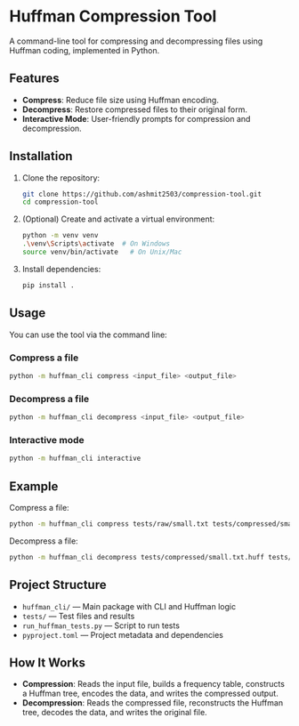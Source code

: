 # Huffman Compression Tool

A command-line tool for compressing and decompressing files using Huffman coding, implemented in Python.

## Features
- **Compress**: Reduce file size using Huffman encoding.
- **Decompress**: Restore compressed files to their original form.
- **Interactive Mode**: User-friendly prompts for compression and decompression.

## Installation

1. Clone the repository:
   ```sh
   git clone https://github.com/ashmit2503/compression-tool.git
   cd compression-tool
   ```
2. (Optional) Create and activate a virtual environment:
   ```sh
   python -m venv venv
   .\venv\Scripts\activate  # On Windows
   source venv/bin/activate   # On Unix/Mac
   ```
3. Install dependencies:
   ```sh
   pip install .
   ```

## Usage

You can use the tool via the command line:

### Compress a file
```sh
python -m huffman_cli compress <input_file> <output_file>
```

### Decompress a file
```sh
python -m huffman_cli decompress <input_file> <output_file>
```

### Interactive mode
```sh
python -m huffman_cli interactive
```

## Example

Compress a file:
```sh
python -m huffman_cli compress tests/raw/small.txt tests/compressed/small.txt.huff
```

Decompress a file:
```sh
python -m huffman_cli decompress tests/compressed/small.txt.huff tests/decompressed/small.txt
```

## Project Structure

- `huffman_cli/` — Main package with CLI and Huffman logic
- `tests/` — Test files and results
- `run_huffman_tests.py` — Script to run tests
- `pyproject.toml` — Project metadata and dependencies

## How It Works

- **Compression**: Reads the input file, builds a frequency table, constructs a Huffman tree, encodes the data, and writes the compressed output.
- **Decompression**: Reads the compressed file, reconstructs the Huffman tree, decodes the data, and writes the original file.
